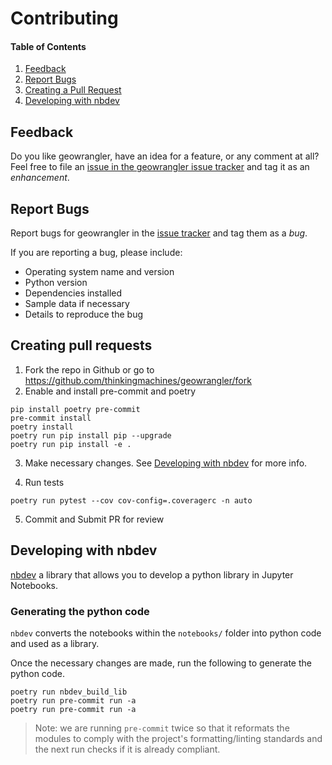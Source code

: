 # Contributing

#### Table of Contents

1. [Feedback](#feature-requests-or-feedback)
2. [Report Bugs](#report-bugs)
3. [Creating a Pull Request](#creating-a-pull-request)
4. [Developing with nbdev](#developing-with-nbdev)

## Feedback

Do you like geowrangler, have an idea for a feature, or any comment at all? Feel free to file an [issue in the geowrangler issue tracker](https://github.com/thinkingmachines/geowrangler/issues) and tag it as an _enhancement_. 

## Report Bugs

Report bugs for geowrangler in the [issue tracker](https://github.com/thinkingmachines/geowrangler/issues) and tag them as a _bug_.

If you are reporting a bug, please include:

- Operating system name and version
- Python version
- Dependencies installed
- Sample data if necessary
- Details to reproduce the bug

## Creating pull requests

1. Fork the repo in Github or go to https://github.com/thinkingmachines/geowrangler/fork
2. Enable and install pre-commit and poetry

```
pip install poetry pre-commit
pre-commit install
poetry install
poetry run pip install pip --upgrade
poetry run pip install -e .
```

3. Make necessary changes. See [Developing with nbdev](#developing-with-nbdev) for more info.

4. Run tests

```
poetry run pytest --cov cov-config=.coveragerc -n auto
```

5. Commit and Submit PR for review

## Developing with nbdev

[nbdev](https://nbdev.fast.ai) a library that allows you to develop a python library in Jupyter Notebooks.


### Generating the python code

`nbdev` converts the notebooks within the `notebooks/` folder into python code and used as a library.

Once the necessary changes are made, run the following to generate the python code.

```
poetry run nbdev_build_lib
poetry run pre-commit run -a
poetry run pre-commit run -a
```
> Note: we are running `pre-commit` twice so that it reformats the modules to comply with the project's formatting/linting standards and the next run checks if it is already compliant. 


